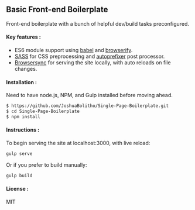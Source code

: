 ## Basic Front-end Boilerplate

Front-end boilerplate with a bunch of helpful dev/build tasks preconfigured. 

#### Key features :

  - ES6 module support using [babel] and [browserify].
  - [SASS] for CSS preprocessing and [autoprefixer] post processor.
  - [Browsersync] for serving the site locally, with auto reloads on file changes.

#### Installation :

Need to have node.js, NPM, and Gulp installed before moving ahead.

```sh
$ https://github.com/JoshuaBolitho/Single-Page-Boilerplate.git
$ cd Single-Page-Boilerplate
$ npm install
```

#### Instructions :

To begin serving the site at localhost:3000, with live reload:

```sh
gulp serve
```

Or if you prefer to build manually:

```sh
gulp build
```

#### License :
MIT

[browserify]: <http://browserify.org>
[babel]: <https://babeljs.io/>
[SASS]: <http://sass-lang.com/>
[autoprefixer]: <https://github.com/postcss/autoprefixer>
[Browsersync]: <https://www.browsersync.io>
   
  